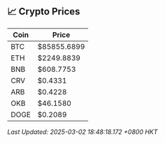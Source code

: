 ## 📈 Crypto Prices

| Coin | Price |
| ---- | ----- |
| BTC | $85855.6899 |
| ETH | $2249.8839 |
| BNB | $608.7753 |
| CRV | $0.4331 |
| ARB | $0.4228 |
| OKB | $46.1580 |
| DOGE | $0.2089 |

_Last Updated: 2025-03-02 18:48:18.172 +0800 HKT_